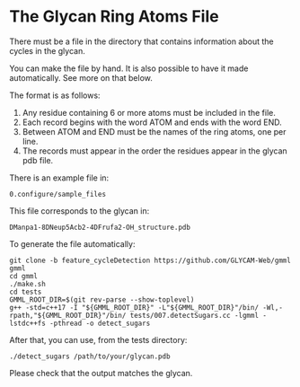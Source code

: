 # The Glycan Ring Atoms File

There must be a file in the directory that contains information about the cycles in the glycan.

You can make the file by hand. It is also possible to have it made automatically.  See more on 
that below.

The format is as follows:

1. Any residue containing 6 or more atoms must be included in the file.
2. Each record begins with the word ATOM and ends with the word END.
3. Between ATOM and END must be the names of the ring atoms, one per line.
4. The records must appear in the order the residues appear in the glycan pdb file.

There is an example file in:

    0.configure/sample_files

This file corresponds to the glycan in:

    DManpa1-8DNeup5Acb2-4DFrufa2-OH_structure.pdb

To generate the file automatically:

    git clone -b feature_cycleDetection https://github.com/GLYCAM-Web/gmml gmml
    cd gmml
    ./make.sh
    cd tests
    GMML_ROOT_DIR=$(git rev-parse --show-toplevel)
    g++ -std=c++17 -I "${GMML_ROOT_DIR}" -L"${GMML_ROOT_DIR}"/bin/ -Wl,-rpath,"${GMML_ROOT_DIR}"/bin/ tests/007.detectSugars.cc -lgmml -lstdc++fs -pthread -o detect_sugars

After that, you can use, from the tests directory:

    ./detect_sugars /path/to/your/glycan.pdb

Please check that the output matches the glycan. 

